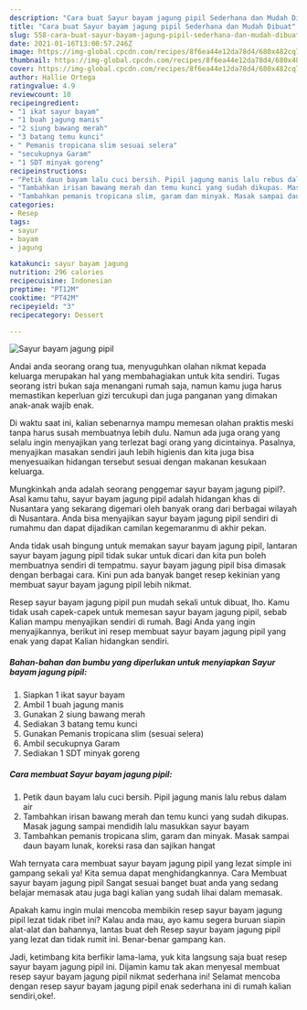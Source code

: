 ```yaml
---
description: "Cara buat Sayur bayam jagung pipil Sederhana dan Mudah Dibuat"
title: "Cara buat Sayur bayam jagung pipil Sederhana dan Mudah Dibuat"
slug: 558-cara-buat-sayur-bayam-jagung-pipil-sederhana-dan-mudah-dibuat
date: 2021-01-16T13:00:57.246Z
image: https://img-global.cpcdn.com/recipes/8f6ea44e12da78d4/680x482cq70/sayur-bayam-jagung-pipil-foto-resep-utama.jpg
thumbnail: https://img-global.cpcdn.com/recipes/8f6ea44e12da78d4/680x482cq70/sayur-bayam-jagung-pipil-foto-resep-utama.jpg
cover: https://img-global.cpcdn.com/recipes/8f6ea44e12da78d4/680x482cq70/sayur-bayam-jagung-pipil-foto-resep-utama.jpg
author: Hallie Ortega
ratingvalue: 4.9
reviewcount: 10
recipeingredient:
- "1 ikat sayur bayam"
- "1 buah jagung manis"
- "2 siung bawang merah"
- "3 batang temu kunci"
- " Pemanis tropicana slim sesuai selera"
- "secukupnya Garam"
- "1 SDT minyak goreng"
recipeinstructions:
- "Petik daun bayam lalu cuci bersih. Pipil jagung manis lalu rebus dalam air"
- "Tambahkan irisan bawang merah dan temu kunci yang sudah dikupas. Masak jagung sampai mendidih lalu masukkan sayur bayam"
- "Tambahkan pemanis tropicana slim, garam dan minyak. Masak sampai daun bayam lunak, koreksi rasa dan sajikan hangat"
categories:
- Resep
tags:
- sayur
- bayam
- jagung

katakunci: sayur bayam jagung 
nutrition: 296 calories
recipecuisine: Indonesian
preptime: "PT12M"
cooktime: "PT42M"
recipeyield: "3"
recipecategory: Dessert

---
```



![Sayur bayam jagung pipil](https://img-global.cpcdn.com/recipes/8f6ea44e12da78d4/680x482cq70/sayur-bayam-jagung-pipil-foto-resep-utama.jpg)

Andai anda seorang orang tua, menyuguhkan olahan nikmat kepada keluarga merupakan hal yang membahagiakan untuk kita sendiri. Tugas seorang istri bukan saja menangani rumah saja, namun kamu juga harus memastikan keperluan gizi tercukupi dan juga panganan yang dimakan anak-anak wajib enak.

Di waktu  saat ini, kalian sebenarnya mampu memesan olahan praktis meski tanpa harus susah membuatnya lebih dulu. Namun ada juga orang yang selalu ingin menyajikan yang terlezat bagi orang yang dicintainya. Pasalnya, menyajikan masakan sendiri jauh lebih higienis dan kita juga bisa menyesuaikan hidangan tersebut sesuai dengan makanan kesukaan keluarga. 



Mungkinkah anda adalah seorang penggemar sayur bayam jagung pipil?. Asal kamu tahu, sayur bayam jagung pipil adalah hidangan khas di Nusantara yang sekarang digemari oleh banyak orang dari berbagai wilayah di Nusantara. Anda bisa menyajikan sayur bayam jagung pipil sendiri di rumahmu dan dapat dijadikan camilan kegemaranmu di akhir pekan.

Anda tidak usah bingung untuk memakan sayur bayam jagung pipil, lantaran sayur bayam jagung pipil tidak sukar untuk dicari dan kita pun boleh membuatnya sendiri di tempatmu. sayur bayam jagung pipil bisa dimasak dengan berbagai cara. Kini pun ada banyak banget resep kekinian yang membuat sayur bayam jagung pipil lebih nikmat.

Resep sayur bayam jagung pipil pun mudah sekali untuk dibuat, lho. Kamu tidak usah capek-capek untuk memesan sayur bayam jagung pipil, sebab Kalian mampu menyajikan sendiri di rumah. Bagi Anda yang ingin menyajikannya, berikut ini resep membuat sayur bayam jagung pipil yang enak yang dapat Kalian hidangkan sendiri.

<!--inarticleads1-->

##### Bahan-bahan dan bumbu yang diperlukan untuk menyiapkan Sayur bayam jagung pipil:

1. Siapkan 1 ikat sayur bayam
1. Ambil 1 buah jagung manis
1. Gunakan 2 siung bawang merah
1. Sediakan 3 batang temu kunci
1. Gunakan  Pemanis tropicana slim (sesuai selera)
1. Ambil secukupnya Garam
1. Sediakan 1 SDT minyak goreng




<!--inarticleads2-->

##### Cara membuat Sayur bayam jagung pipil:

1. Petik daun bayam lalu cuci bersih. Pipil jagung manis lalu rebus dalam air
1. Tambahkan irisan bawang merah dan temu kunci yang sudah dikupas. Masak jagung sampai mendidih lalu masukkan sayur bayam
1. Tambahkan pemanis tropicana slim, garam dan minyak. Masak sampai daun bayam lunak, koreksi rasa dan sajikan hangat




Wah ternyata cara membuat sayur bayam jagung pipil yang lezat simple ini gampang sekali ya! Kita semua dapat menghidangkannya. Cara Membuat sayur bayam jagung pipil Sangat sesuai banget buat anda yang sedang belajar memasak atau juga bagi kalian yang sudah lihai dalam memasak.

Apakah kamu ingin mulai mencoba membikin resep sayur bayam jagung pipil lezat tidak ribet ini? Kalau anda mau, ayo kamu segera buruan siapin alat-alat dan bahannya, lantas buat deh Resep sayur bayam jagung pipil yang lezat dan tidak rumit ini. Benar-benar gampang kan. 

Jadi, ketimbang kita berfikir lama-lama, yuk kita langsung saja buat resep sayur bayam jagung pipil ini. Dijamin kamu tak akan menyesal membuat resep sayur bayam jagung pipil nikmat sederhana ini! Selamat mencoba dengan resep sayur bayam jagung pipil enak sederhana ini di rumah kalian sendiri,oke!.

